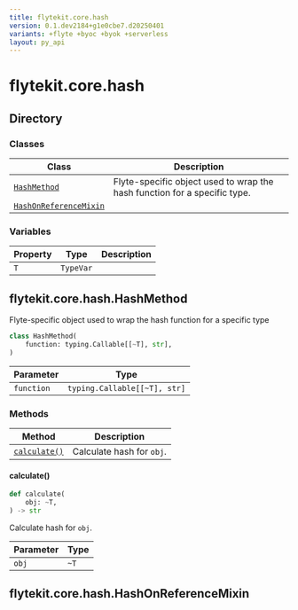 ```yaml
---
title: flytekit.core.hash
version: 0.1.dev2184+g1e0cbe7.d20250401
variants: +flyte +byoc +byok +serverless
layout: py_api
---
```


# flytekit.core.hash

## Directory

### Classes

| Class | Description |
|-|-|
| [`HashMethod`](.././flytekit.core.hash#flytekitcorehashhashmethod) | Flyte-specific object used to wrap the hash function for a specific type. |
| [`HashOnReferenceMixin`](.././flytekit.core.hash#flytekitcorehashhashonreferencemixin) |  |

### Variables

| Property | Type | Description |
|-|-|-|
| `T` | `TypeVar` |  |

## flytekit.core.hash.HashMethod

Flyte-specific object used to wrap the hash function for a specific type


```python
class HashMethod(
    function: typing.Callable[[~T], str],
)
```
| Parameter | Type |
|-|-|
| `function` | `typing.Callable[[~T], str]` |

### Methods

| Method | Description |
|-|-|
| [`calculate()`](#calculate) | Calculate hash for `obj`. |


#### calculate()

```python
def calculate(
    obj: ~T,
) -> str
```
Calculate hash for `obj`.


| Parameter | Type |
|-|-|
| `obj` | `~T` |

## flytekit.core.hash.HashOnReferenceMixin

